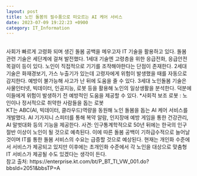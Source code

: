 ```yaml
---
layout: post
title: 노인 돌봄의 필수품으로 떠오르는 AI 케어 서비스   
date: 2023-07-09 19:22:23 +0900
category: IT_Information
---
```

<br>
사회가 빠르게 고령화 되며 생긴 돌봄 공백을 메우고자 IT 기술을 활용하고 있다.  
돌봄 관련 기술은 세단계에 걸쳐 발전했다. 1세대 기술엔 고령층을 위한 응급전화, 응급안전 목걸이 등이 있다. 노인이 직접적으로 기기를 조작해야한다는 단점이 존재한다. 2세대 기술은 화재경보기, 가스 누출기가 있는데 고령자에게 위험이 발생했을 때를 자동으로 감지한다. 예방이 불가능해 사고가 난 뒤에 도움을 줄 수 있다. 3세대 노인돌봄 기술은 사물인터넷, 빅데이터, 인공지능, 로봇 등을 활용해 노인의 일상생활을 분석한다. 덕분에 이들에게 위험이 발생하기 전 예방적인 도움을 제공할 수 있다.  
*사회적 보조 로봇 : 노인이나 정서적으로 취약한 사람들을 돕는 로봇  
<br>
KT는 ABC(AI, 빅데이터, 클라우드)역량을 동원해 노인 돌봄을 돕는 AI 케어 서비스를 개발했다.  
AI 기가지니 스피터를 통해 복약 알람, 인지장애 예방 게임을 통한 건강관리, AI 말벗대화 등의 기능을 제공한다.  
사견: 인구통계학적으로 50년 뒤에는 한국의 인구 절반 이상이 노인이 될 것으로 예측된다. 이에 따른 돌봄 공백이 기하급수적으로 늘어날 것이며 IT를 통한 돌봄 서비스의 수요는 급증할 것으로 예상된다. 현재는 개인화 수준에서 서비스가 제공되고 있지만 이후에는 초개인화 수준에서 각 노인을 대상으로 맞춤형 IT 서비스가 제공될 수도 있겠다는 생각이 든다.  
<br>
참고 출처: https://enterprise.kt.com/bt/P_BT_TI_VW_001.do?bbsId=2051&bbsTP=A  

